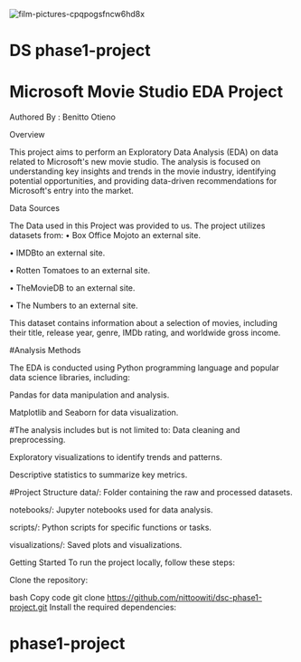 ![film-pictures-cpqpogsfncw6hd8x](https://github.com/nittoowiti/DSProject1/assets/135462765/7a96295e-349b-41a4-b5ba-8bd94a5004ad)

# DS phase1-project
# Microsoft Movie Studio EDA Project
Authored By : Benitto Otieno

Overview

This project aims to perform an Exploratory Data Analysis (EDA) on data related to Microsoft's new movie studio. The analysis is focused on understanding key insights and trends in the movie industry, identifying potential opportunities, and providing data-driven recommendations for Microsoft's entry into the market.

Data Sources

The Data used in this Project was provided to us.
The project utilizes datasets from:
• Box Office Mojoto an external site.

• IMDBto an external site.

• Rotten Tomatoes to an external site.

• TheMovieDB to an external site.

• The Numbers to an external site.

This dataset contains information about a selection of movies, including their title, release year, genre, IMDb rating, and worldwide gross income.

#Analysis Methods

The EDA is conducted using Python programming language and popular data science libraries, including:

Pandas for data manipulation and analysis.

Matplotlib and Seaborn for data visualization.

#The analysis includes but is not limited to:
Data cleaning and preprocessing.

Exploratory visualizations to identify trends and patterns.

Descriptive statistics to summarize key metrics.

#Project Structure
data/: Folder containing the raw and processed datasets.

notebooks/: Jupyter notebooks used for data analysis.

scripts/: Python scripts for specific functions or tasks.

visualizations/: Saved plots and visualizations.

Getting Started
To run the project locally, follow these steps:

Clone the repository:

bash
Copy code
git clone https://github.com/nittoowiti/dsc-phase1-project.git
Install the required dependencies:




















# phase1-project
